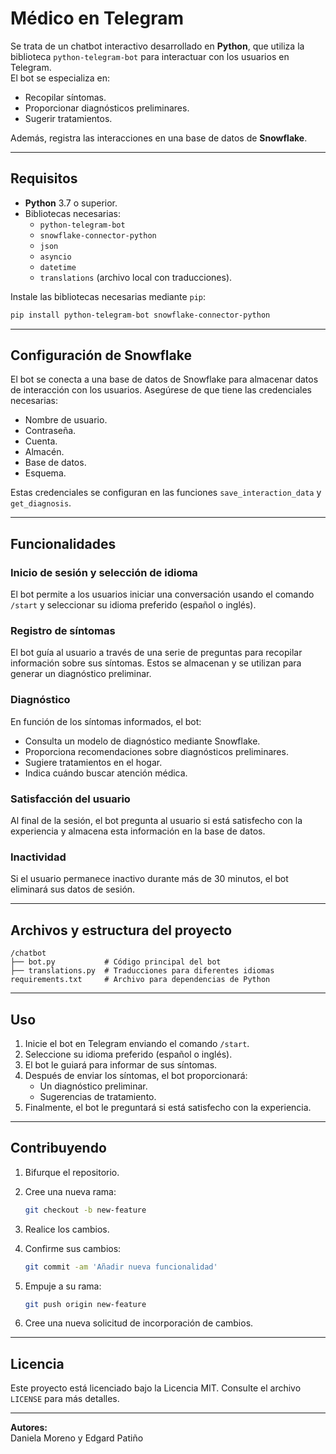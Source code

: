 # Médico en Telegram

Se trata de un chatbot interactivo desarrollado en **Python**, que utiliza la biblioteca `python-telegram-bot` para interactuar con los usuarios en Telegram.  
El bot se especializa en:
- Recopilar síntomas.
- Proporcionar diagnósticos preliminares.
- Sugerir tratamientos.  

Además, registra las interacciones en una base de datos de **Snowflake**.

---

## Requisitos

- **Python** 3.7 o superior.
- Bibliotecas necesarias:
  - `python-telegram-bot`
  - `snowflake-connector-python`
  - `json`
  - `asyncio`
  - `datetime`
  - `translations` (archivo local con traducciones).

Instale las bibliotecas necesarias mediante `pip`:

```bash
pip install python-telegram-bot snowflake-connector-python
```

---

## Configuración de Snowflake

El bot se conecta a una base de datos de Snowflake para almacenar datos de interacción con los usuarios. Asegúrese de que tiene las credenciales necesarias:
- Nombre de usuario.
- Contraseña.
- Cuenta.
- Almacén.
- Base de datos.
- Esquema.

Estas credenciales se configuran en las funciones `save_interaction_data` y `get_diagnosis`.

---

## Funcionalidades

### Inicio de sesión y selección de idioma
El bot permite a los usuarios iniciar una conversación usando el comando `/start` y seleccionar su idioma preferido (español o inglés).

### Registro de síntomas
El bot guía al usuario a través de una serie de preguntas para recopilar información sobre sus síntomas. Estos se almacenan y se utilizan para generar un diagnóstico preliminar.

### Diagnóstico
En función de los síntomas informados, el bot:
- Consulta un modelo de diagnóstico mediante Snowflake.
- Proporciona recomendaciones sobre diagnósticos preliminares.
- Sugiere tratamientos en el hogar.
- Indica cuándo buscar atención médica.

### Satisfacción del usuario
Al final de la sesión, el bot pregunta al usuario si está satisfecho con la experiencia y almacena esta información en la base de datos.

### Inactividad
Si el usuario permanece inactivo durante más de 30 minutos, el bot eliminará sus datos de sesión.

---

## Archivos y estructura del proyecto

```plaintext
/chatbot
├── bot.py           # Código principal del bot
├── translations.py  # Traducciones para diferentes idiomas
requirements.txt     # Archivo para dependencias de Python
```

---

## Uso

1. Inicie el bot en Telegram enviando el comando `/start`.
2. Seleccione su idioma preferido (español o inglés).
3. El bot le guiará para informar de sus síntomas.
4. Después de enviar los síntomas, el bot proporcionará:
   - Un diagnóstico preliminar.
   - Sugerencias de tratamiento.
5. Finalmente, el bot le preguntará si está satisfecho con la experiencia.

---

## Contribuyendo

1. Bifurque el repositorio.
2. Cree una nueva rama:

   ```bash
   git checkout -b new-feature
   ```

3. Realice los cambios.
4. Confirme sus cambios:

   ```bash
   git commit -am 'Añadir nueva funcionalidad'
   ```

5. Empuje a su rama:

   ```bash
   git push origin new-feature
   ```

6. Cree una nueva solicitud de incorporación de cambios.

---

## Licencia

Este proyecto está licenciado bajo la Licencia MIT. Consulte el archivo `LICENSE` para más detalles.

---

**Autores:**  
Daniela Moreno y Edgard Patiño


